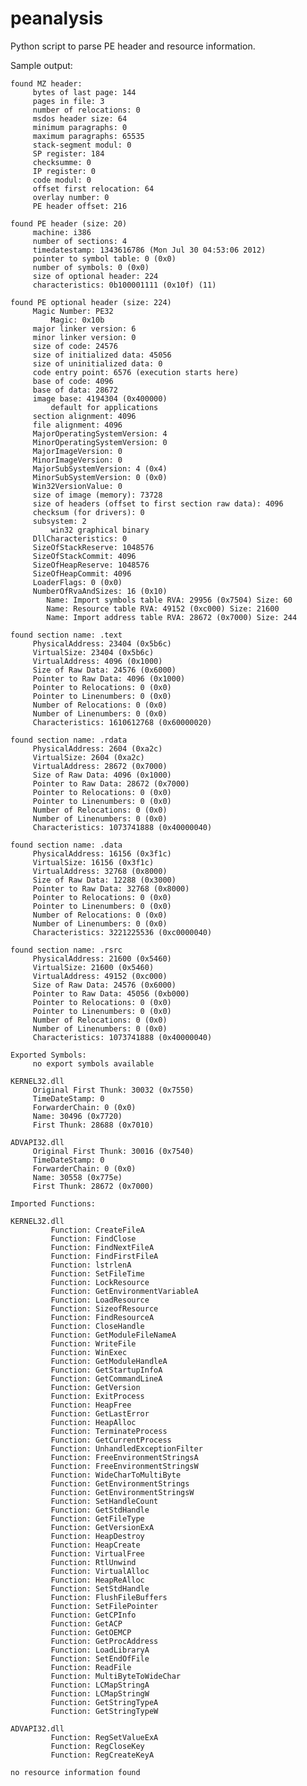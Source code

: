 peanalysis
==========

Python script to parse PE header and resource information. 

Sample output:

    found MZ header:
         bytes of last page: 144
         pages in file: 3
         number of relocations: 0
         msdos header size: 64
         minimum paragraphs: 0
         maximum paragraphs: 65535
         stack-segment modul: 0
         SP register: 184
         checksumme: 0
         IP register: 0
         code modul: 0
         offset first relocation: 64
         overlay number: 0
         PE header offset: 216

    found PE header (size: 20)
         machine: i386
         number of sections: 4
         timedatestamp: 1343616786 (Mon Jul 30 04:53:06 2012)
         pointer to symbol table: 0 (0x0)
         number of symbols: 0 (0x0)
         size of optional header: 224
         characteristics: 0b100001111 (0x10f) (11)

    found PE optional header (size: 224)
         Magic Number: PE32
             Magic: 0x10b
         major linker version: 6
         minor linker version: 0
         size of code: 24576
         size of initialized data: 45056
         size of uninitialized data: 0
         code entry point: 6576 (execution starts here)
         base of code: 4096
         base of data: 28672
         image base: 4194304 (0x400000)
             default for applications
         section alignment: 4096
         file alignment: 4096
         MajorOperatingSystemVersion: 4
         MinorOperatingSystemVersion: 0
         MajorImageVersion: 0
         MinorImageVersion: 0
         MajorSubSystemVersion: 4 (0x4)
         MinorSubSystemVersion: 0 (0x0)
         Win32VersionValue: 0
         size of image (memory): 73728
         size of headers (offset to first section raw data): 4096
         checksum (for drivers): 0
         subsystem: 2
             win32 graphical binary
         DllCharacteristics: 0
         SizeOfStackReserve: 1048576
         SizeOfStackCommit: 4096
         SizeOfHeapReserve: 1048576
         SizeOfHeapCommit: 4096
         LoaderFlags: 0 (0x0)
         NumberOfRvaAndSizes: 16 (0x10)
            Name: Import symbols table RVA: 29956 (0x7504) Size: 60
            Name: Resource table RVA: 49152 (0xc000) Size: 21600
            Name: Import address table RVA: 28672 (0x7000) Size: 244

    found section name: .text
         PhysicalAddress: 23404 (0x5b6c)
         VirtualSize: 23404 (0x5b6c)
         VirtualAddress: 4096 (0x1000)
         Size of Raw Data: 24576 (0x6000)
         Pointer to Raw Data: 4096 (0x1000)
         Pointer to Relocations: 0 (0x0)
         Pointer to Linenumbers: 0 (0x0)
         Number of Relocations: 0 (0x0)
         Number of Linenumbers: 0 (0x0)
         Characteristics: 1610612768 (0x60000020)

    found section name: .rdata
         PhysicalAddress: 2604 (0xa2c)
         VirtualSize: 2604 (0xa2c)
         VirtualAddress: 28672 (0x7000)
         Size of Raw Data: 4096 (0x1000)
         Pointer to Raw Data: 28672 (0x7000)
         Pointer to Relocations: 0 (0x0)
         Pointer to Linenumbers: 0 (0x0)
         Number of Relocations: 0 (0x0)
         Number of Linenumbers: 0 (0x0)
         Characteristics: 1073741888 (0x40000040)

    found section name: .data
         PhysicalAddress: 16156 (0x3f1c)
         VirtualSize: 16156 (0x3f1c)
         VirtualAddress: 32768 (0x8000)
         Size of Raw Data: 12288 (0x3000)
         Pointer to Raw Data: 32768 (0x8000)
         Pointer to Relocations: 0 (0x0)
         Pointer to Linenumbers: 0 (0x0)
         Number of Relocations: 0 (0x0)
         Number of Linenumbers: 0 (0x0)
         Characteristics: 3221225536 (0xc0000040)

    found section name: .rsrc
         PhysicalAddress: 21600 (0x5460)
         VirtualSize: 21600 (0x5460)
         VirtualAddress: 49152 (0xc000)
         Size of Raw Data: 24576 (0x6000)
         Pointer to Raw Data: 45056 (0xb000)
         Pointer to Relocations: 0 (0x0)
         Pointer to Linenumbers: 0 (0x0)
         Number of Relocations: 0 (0x0)
         Number of Linenumbers: 0 (0x0)
         Characteristics: 1073741888 (0x40000040)

    Exported Symbols:
         no export symbols available

    KERNEL32.dll
         Original First Thunk: 30032 (0x7550)
         TimeDateStamp: 0
         ForwarderChain: 0 (0x0)
         Name: 30496 (0x7720)
         First Thunk: 28688 (0x7010)

    ADVAPI32.dll
         Original First Thunk: 30016 (0x7540)
         TimeDateStamp: 0
         ForwarderChain: 0 (0x0)
         Name: 30558 (0x775e)
         First Thunk: 28672 (0x7000)

    Imported Functions:

    KERNEL32.dll
             Function: CreateFileA
             Function: FindClose
             Function: FindNextFileA
             Function: FindFirstFileA
             Function: lstrlenA
             Function: SetFileTime
             Function: LockResource
             Function: GetEnvironmentVariableA
             Function: LoadResource
             Function: SizeofResource
             Function: FindResourceA
             Function: CloseHandle
             Function: GetModuleFileNameA
             Function: WriteFile
             Function: WinExec
             Function: GetModuleHandleA
             Function: GetStartupInfoA
             Function: GetCommandLineA
             Function: GetVersion
             Function: ExitProcess
             Function: HeapFree
             Function: GetLastError
             Function: HeapAlloc
             Function: TerminateProcess
             Function: GetCurrentProcess
             Function: UnhandledExceptionFilter
             Function: FreeEnvironmentStringsA
             Function: FreeEnvironmentStringsW
             Function: WideCharToMultiByte
             Function: GetEnvironmentStrings
             Function: GetEnvironmentStringsW
             Function: SetHandleCount
             Function: GetStdHandle
             Function: GetFileType
             Function: GetVersionExA
             Function: HeapDestroy
             Function: HeapCreate
             Function: VirtualFree
             Function: RtlUnwind
             Function: VirtualAlloc
             Function: HeapReAlloc
             Function: SetStdHandle
             Function: FlushFileBuffers
             Function: SetFilePointer
             Function: GetCPInfo
             Function: GetACP
             Function: GetOEMCP
             Function: GetProcAddress
             Function: LoadLibraryA
             Function: SetEndOfFile
             Function: ReadFile
             Function: MultiByteToWideChar
             Function: LCMapStringA
             Function: LCMapStringW
             Function: GetStringTypeA
             Function: GetStringTypeW

    ADVAPI32.dll
             Function: RegSetValueExA
             Function: RegCloseKey
             Function: RegCreateKeyA

    no resource information found
